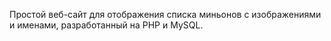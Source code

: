 Простой веб-сайт для отображения списка миньонов с изображениями и именами, разработанный на PHP и MySQL.
